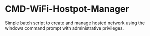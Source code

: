 # CMD-WiFi-Hostpot-Manager
Simple batch script to create and manage hosted network using the windows command prompt with administrative privileges. 
